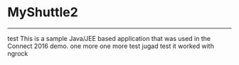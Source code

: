 # MyShuttle2
-------------
test
This is a sample Java/JEE based application that was used in the Connect 2016 demo. 
one more
one more test
jugad test
it worked with ngrock
